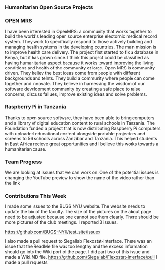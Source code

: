### Humanitarian Open Source Projects
### OPEN MRS
I have been interested in OpenMRS: a community that works together to build the world's leading open source enterprise electornic medical record system.
They work to specifically respond to those actively building and managing health systems in the developing countries. The main mission is to improve health care delivery. 
The project first started to fix a database in Kenya, but it has grown since. I think this project could be classified as having humanitarian aspect because it works toward improving the living conditions and health of the community at large.
Open MRS is community driven. They believ the best ideas come from people with different backgrounds and telnts. They build a community where people can come together and innovate. They believe in harnessing the wisdom of our software development community by creating a safe place to raise concerns, discuss failues, improve existing ideas and solve problems.

### Raspberry Pi in Tanzania
Thanks to open source software, they have been able to bring computers and a library of digital education content to rural schools in Tanzania. 
The Foundation funded a project that is now distributing Raspberry Pi computers with uploaded educational content alongside portable projectors and screens to 56 schools across Zanzibar and Tanzania. 
This helped students in East Africa recieve great opportunities and I believe this works towards a humanitarian cause.

### Team Progress
We are looking at issues that we can work on. 
One of the potential issues is changing the YouTube preview to show the name of the video rather than the link

### Contributions This Week
I made some issues to the BUGS NYU website. The website needs to update the bio of the faculty. The size of the pictures on the about page need to be adjusted because one cannot see them clearly. There should be more pictures of the club meetings. I reported 3 issues.

https://github.com/BUGS-NYU/test_site/issues

I also made a pull request to Siegallab Flexostat-interface. There was an issue that the ReadMe file was too lengthy and the excess information should go into the Wiki port of the page. I did part two of this issue and made a Wiki.MD file.
https://github.com/Siegallab/Flexostat-interface/pull
I made a pull requests
